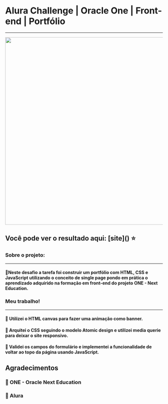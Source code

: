 # Alura Challenge | Oracle One | Front-end | Portfólio
---

<p align="center" >
     <img width="600" heigth="600" src="https://user-images.githubusercontent.com/101413385/168887837-b6d26532-6782-48dc-92eb-e48bf6c57a15.png">
</p>
<h2> Você pode ver o resultado aqui: [site]() ⭐</h2>

###  Sobre o projeto:
---
#### 🔹Neste desafio a tarefa foi construir um portfólio com HTML, CSS e JavaScript utilizando o conceito de single page pondo em prática o aprendizado adquirido na formação em front-end do projeto ONE - Next Education.

### Meu trabalho!
---
#### 🔹 Utilizei o HTML canvas para fazer uma animação como banner.
#### 🔹 Arquitei o CSS seguindo o modelo Atomic design e utilizei media querie para deixar o site responsivo.
#### 🔹 Validei os campos do formulário e implementei a funcionalidade de voltar ao topo da página usando JavaScript.

## Agradecimentos

### 🔹 ONE - Oracle Next Education
### 🔹 Alura
